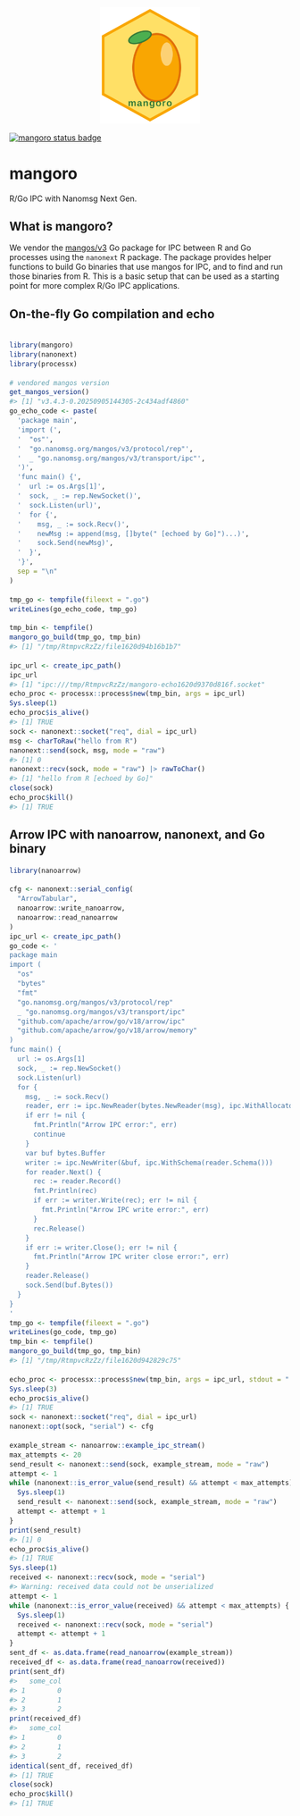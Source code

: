 
<p align="center">

<img src="inst/docs/logo.svg" alt="mangoro hexsticker" width="180"/>

</p>

[![mangoro status
badge](https://sounkou-bioinfo.r-universe.dev/mangoro/badges/version)](https://sounkou-bioinfo.r-universe.dev/mangoro)

# mangoro

R/Go IPC with Nanomsg Next Gen.

## What is mangoro?

We vendor the [mangos/v3](https://github.com/nanomsg/mangos) Go package
for IPC between R and Go processes using the `nanonext` R package. The
package provides helper functions to build Go binaries that use mangos
for IPC, and to find and run those binaries from R. This is a basic
setup that can be used as a starting point for more complex R/Go IPC
applications.

## On-the-fly Go compilation and echo

``` r

library(mangoro)
library(nanonext)
library(processx)

# vendored mangos version
get_mangos_version()
#> [1] "v3.4.3-0.20250905144305-2c434adf4860"
go_echo_code <- paste(
  'package main',
  'import (',
  '  "os"',
  '  "go.nanomsg.org/mangos/v3/protocol/rep"',
  '  _ "go.nanomsg.org/mangos/v3/transport/ipc"',
  ')',
  'func main() {',
  '  url := os.Args[1]',
  '  sock, _ := rep.NewSocket()',
  '  sock.Listen(url)',
  '  for {',
  '    msg, _ := sock.Recv()',
  '    newMsg := append(msg, []byte(" [echoed by Go]")...)',
  '    sock.Send(newMsg)',
  '  }',
  '}',
  sep = "\n"
)

tmp_go <- tempfile(fileext = ".go")
writeLines(go_echo_code, tmp_go)

tmp_bin <- tempfile()
mangoro_go_build(tmp_go, tmp_bin)
#> [1] "/tmp/RtmpvcRzZz/file1620d94b16b1b7"

ipc_url <- create_ipc_path()
ipc_url
#> [1] "ipc:///tmp/RtmpvcRzZz/mangoro-echo1620d9370d816f.socket"
echo_proc <- processx::process$new(tmp_bin, args = ipc_url)
Sys.sleep(1)
echo_proc$is_alive()
#> [1] TRUE
sock <- nanonext::socket("req", dial = ipc_url)
msg <- charToRaw("hello from R")
nanonext::send(sock, msg, mode = "raw")
#> [1] 0
nanonext::recv(sock, mode = "raw") |> rawToChar()
#> [1] "hello from R [echoed by Go]"
close(sock)
echo_proc$kill()
#> [1] TRUE
```

## Arrow IPC with nanoarrow, nanonext, and Go binary

``` r
library(nanoarrow)

cfg <- nanonext::serial_config(
  "ArrowTabular",
  nanoarrow::write_nanoarrow,
  nanoarrow::read_nanoarrow
)
ipc_url <- create_ipc_path()
go_code <- '
package main
import (
  "os"
  "bytes"
  "fmt"
  "go.nanomsg.org/mangos/v3/protocol/rep"
  _ "go.nanomsg.org/mangos/v3/transport/ipc"
  "github.com/apache/arrow/go/v18/arrow/ipc"
  "github.com/apache/arrow/go/v18/arrow/memory"
)
func main() {
  url := os.Args[1]
  sock, _ := rep.NewSocket()
  sock.Listen(url)
  for {
    msg, _ := sock.Recv()
    reader, err := ipc.NewReader(bytes.NewReader(msg), ipc.WithAllocator(memory.DefaultAllocator))
    if err != nil {
      fmt.Println("Arrow IPC error:", err)
      continue
    }
    var buf bytes.Buffer
    writer := ipc.NewWriter(&buf, ipc.WithSchema(reader.Schema()))
    for reader.Next() {
      rec := reader.Record()
      fmt.Println(rec)
      if err := writer.Write(rec); err != nil {
        fmt.Println("Arrow IPC write error:", err)
      }
      rec.Release()
    }
    if err := writer.Close(); err != nil {
      fmt.Println("Arrow IPC writer close error:", err)
    }
    reader.Release()
    sock.Send(buf.Bytes())
  }
}
'
tmp_go <- tempfile(fileext = ".go")
writeLines(go_code, tmp_go)
tmp_bin <- tempfile()
mangoro_go_build(tmp_go, tmp_bin)
#> [1] "/tmp/RtmpvcRzZz/file1620d942829c75"

echo_proc <- processx::process$new(tmp_bin, args = ipc_url, stdout = "|", stderr = "|"  )
Sys.sleep(3)
echo_proc$is_alive()
#> [1] TRUE
sock <- nanonext::socket("req", dial = ipc_url)
nanonext::opt(sock, "serial") <- cfg

example_stream <- nanoarrow::example_ipc_stream()
max_attempts <- 20
send_result <- nanonext::send(sock, example_stream, mode = "raw")
attempt <- 1
while (nanonext::is_error_value(send_result) && attempt < max_attempts) {
  Sys.sleep(1)
  send_result <- nanonext::send(sock, example_stream, mode = "raw")
  attempt <- attempt + 1
}
print(send_result)
#> [1] 0
echo_proc$is_alive()
#> [1] TRUE
Sys.sleep(1)
received <- nanonext::recv(sock, mode = "serial")
#> Warning: received data could not be unserialized
attempt <- 1
while (nanonext::is_error_value(received) && attempt < max_attempts) {
  Sys.sleep(1)
  received <- nanonext::recv(sock, mode = "serial")
  attempt <- attempt + 1
}
sent_df <- as.data.frame(read_nanoarrow(example_stream))
received_df <- as.data.frame(read_nanoarrow(received))
print(sent_df)
#>   some_col
#> 1        0
#> 2        1
#> 3        2
print(received_df)
#>   some_col
#> 1        0
#> 2        1
#> 3        2
identical(sent_df, received_df)
#> [1] TRUE
close(sock)
echo_proc$kill()
#> [1] TRUE
```
